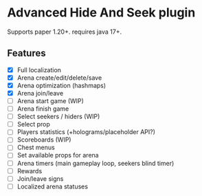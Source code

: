 # Advanced Hide And Seek plugin

Supports paper 1.20+. requires java 17+.

## Features
- [x] Full localization
- [x] Arena create/edit/delete/save
- [x] Arena optimization (hashmaps)
- [X] Arena join/leave
- [ ] Arena start game (WIP)
- [ ] Arena finish game
- [ ] Select seekers / hiders (WIP)
- [ ] Select prop
- [ ] Players statistics (+holograms/placeholder API?)
- [ ] Scoreboards (WIP)
- [ ] Chest menus
- [ ] Set available props for arena
- [ ] Arena timers (main gameplay loop, seekers blind timer)
- [ ] Rewards
- [ ] Join/leave signs
- [ ] Localized arena statuses